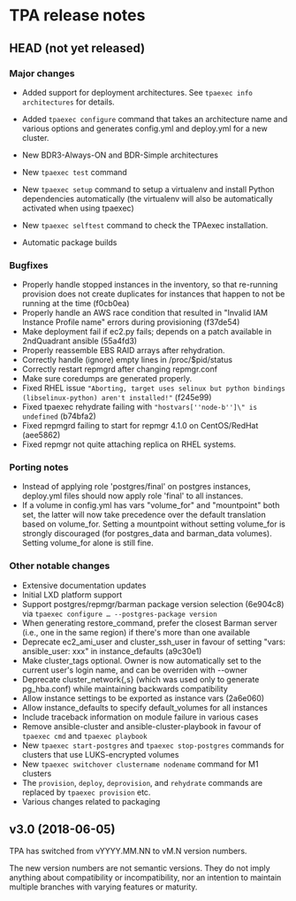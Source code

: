 # TPA release notes

## HEAD (not yet released)

### Major changes

- Added support for deployment architectures.
  See ``tpaexec info architectures`` for details.

- Added ``tpaexec configure`` command that takes an architecture
  name and various options and generates config.yml and deploy.yml for
  a new cluster.

- New BDR3-Always-ON and BDR-Simple architectures

- New ``tpaexec test`` command

- New ``tpaexec setup`` command to setup a virtualenv and install Python
  dependencies automatically (the virtualenv will also be automatically
  activated when using tpaexec)

- New ``tpaexec selftest`` command to check the TPAexec installation.

- Automatic package builds

### Bugfixes

- Properly handle stopped instances in the inventory, so that re-running
  provision does not create duplicates for instances that happen to not
  be running at the time (f0cb0ea)
- Properly handle an AWS race condition that resulted in "Invalid IAM
  Instance Profile name" errors during provisioning (f37de54)
- Make deployment fail if ec2.py fails; depends on a patch available in
  2ndQuadrant ansible (55a4fd3)
- Properly reassemble EBS RAID arrays after rehydration.
- Correctly handle (ignore) empty lines in /proc/$pid/status
- Correctly restart repmgrd after changing repmgr.conf
- Make sure coredumps are generated properly.
- Fixed RHEL issue `"Aborting, target uses selinux but python bindings 
  (libselinux-python) aren't installed!"` (f245e99)
- Fixed tpaexec rehydrate failing with `"hostvars[''node-b'']\" is undefined`
  (b74bfa2)
- Fixed repmgrd failing to start for repmgr 4.1.0 on CentOS/RedHat (aee5862)
- Fixed repmgr not quite attaching replica on RHEL systems.

### Porting notes

- Instead of applying role 'postgres/final' on postgres instances,
  deploy.yml files should now apply role 'final' to all instances.
- If a volume in config.yml has vars "volume_for" and "mountpoint" both
  set, the latter will now take precedence over the default translation
  based on volume_for. Setting a mountpoint without setting volume_for
  is strongly discouraged (for postgres_data and barman_data volumes).
  Setting volume_for alone is still fine.

### Other notable changes

- Extensive documentation updates
- Initial LXD platform support
- Support postgres/repmgr/barman package version selection (6e904c8)
  via ``tpaexec configure … --postgres-package version``
- When generating restore_command, prefer the closest Barman server
  (i.e., one in the same region) if there's more than one available
- Deprecate ec2_ami_user and cluster_ssh_user in favour of setting
  "vars: ansible_user: xxx" in instance_defaults (a9c30e1)
- Make cluster_tags optional. Owner is now automatically set to the
  current user's login name, and can be overriden with --owner
- Deprecate cluster_network{,s} (which was used only to generate
  pg_hba.conf) while maintaining backwards compatibility
- Allow instance settings to be exported as instance vars (2a6e060)
- Allow instance_defaults to specify default_volumes for all instances
- Include traceback information on module failure in various cases
- Remove ansible-cluster and ansible-cluster-playbook in favour of
  ``tpaexec cmd`` and ``tpaexec playbook``
- New ``tpaexec start-postgres`` and ``tpaexec stop-postgres`` commands
  for clusters that use LUKS-encrypted volumes
- New ``tpaexec switchover clustername nodename`` command for M1
  clusters
- The ``provision``, ``deploy``, ``deprovision``, and ``rehydrate``
  commands are replaced by ``tpaexec provision`` etc.
- Various changes related to packaging

## v3.0 (2018-06-05)

TPA has switched from vYYYY.MM.NN to vM.N version numbers.

The new version numbers are not semantic versions. They do not imply
anything about compatibility or incompatibility, nor an intention to
maintain multiple branches with varying features or maturity.

